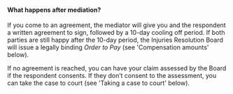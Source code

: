 ####  What happens after mediation?

If you come to an agreement, the mediator will give you and the respondent a
written agreement to sign, followed by a 10-day cooling off period. If both
parties are still happy after the 10-day period, the Injuries Resolution Board
will issue a legally binding _Order to Pay_ (see 'Compensation amounts'
below).

If no agreement is reached, you can have your claim assessed by the Board if
the respondent consents. If they don’t consent to the assessment, you can take
the case to court (see 'Taking a case to court' below).
